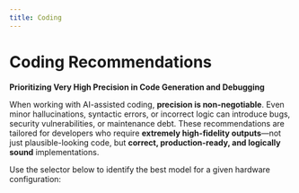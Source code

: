 ```yaml
---
title: Coding
---
```


# Coding Recommendations  
**Prioritizing Very High Precision in Code Generation and Debugging**

When working with AI-assisted coding, **precision is non-negotiable**. Even minor hallucinations, syntactic errors, or incorrect logic can introduce bugs, security vulnerabilities, or maintenance debt. These recommendations are tailored for developers who require **extremely high-fidelity outputs**—not just plausible-looking code, but **correct, production-ready, and logically sound** implementations.

Use the selector below to identify the best model for a given hardware configuration:

<script setup>
import ModelSelector from '../../../components/ModelSelector.vue'

const models = [
      { ramMin: 64, vramMin: 16, models: [{"Qwen3 Coder 30B A3B Instruct": { parameters: 30, quantization: 'BF16' }}], usefulness: 1.0},
      { ramMin: 32, vramMin: 16, models: [{"Qwen3 Coder 30B A3B Instruct": { parameters: 30, quantization: 'Q8_K_XL' }}], usefulness: 0.7},
      { ramMin: 32, vramMin: 6, models: [{"Qwen3 Coder 30B A3B Instruct": { parameters: 30, quantization: 'Q6_K_XL' }}], usefulness: 0.5},
      { ramMin: 16, vramMin: 4, models: [{"Qwen3 4B Instruct 2507": { parameters: 4, quantization: 'F16' }}], usefulness: 0.3},
      { ramMin: 16, vramMin: 0, models: [{"Qwen3 4B Instruct 2507": { parameters: 4, quantization: 'Q4_K_XL' }}], usefulness: 0},
    ]

</script>

<ModelSelector :modelDefinitions="models" />

